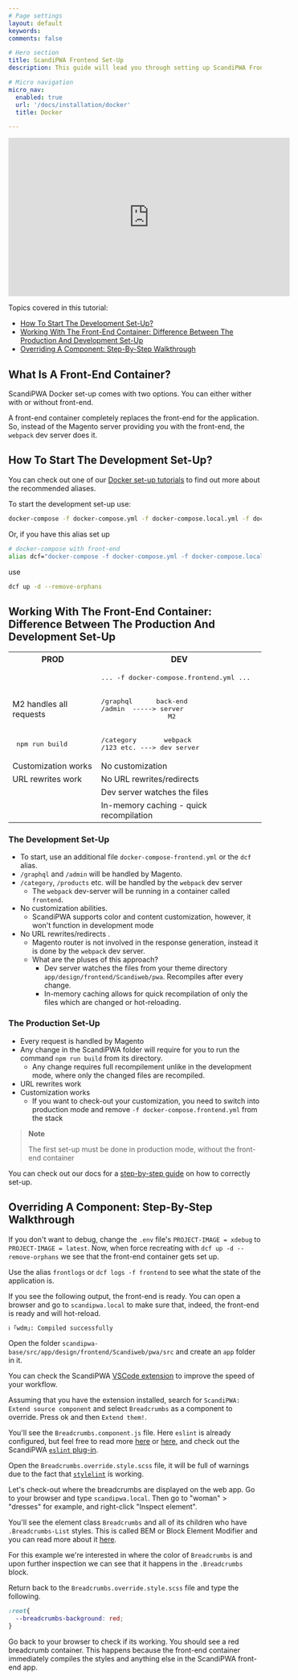 ```yaml
---
# Page settings
layout: default
keywords:
comments: false

# Hero section
title: ScandiPWA Frontend Set-Up
description: This guide will lead you through setting up ScandiPWA Frontend

# Micro navigation
micro_nav:
  enabled: true
  url: '/docs/installation/docker'
  title: Docker

---
```

<div class="video">
    <iframe width="560" height="315" src="https://www.youtube.com/embed/TqJw883qvrA" frameborder="0" allow="accelerometer; autoplay; encrypted-media; gyroscope; picture-in-picture" allowfullscreen></iframe>
</div>

Topics covered in this tutorial:
- [How To Start The Development Set-Up?](#how-to-start-the-development-set-up)
- [Working With The Front-End Container: Difference Between The Production And Development Set-Up](#working-with-the-front-end-container-difference-between-the-production-and-development-set-up)
- [Overriding A Component: Step-By-Step Walkthrough](#overriding-a-component-step-by-step-walkthrough)

## What Is A Front-End Container?
ScandiPWA Docker set-up comes with two options. You can either wither with or without front-end.

A front-end container completely replaces the front-end for the application. So, instead of the Magento server providing you with the front-end, the `webpack` dev server does it.

## How To Start The Development Set-Up?
You can check out one of our [Docker set-up tutorials](https://docs.scandipwa.com/docs/linux.html) to find out more about the recommended aliases.

To start the development set-up use:
```bash
docker-compose -f docker-compose.yml -f docker-compose.local.yml -f docker-compose.ssl.yml -f docker-compose.frontend.yml up -d --remove-orphans
```

Or, if you have this alias set up
```bash
# docker-compose with front-end
alias dcf="docker-compose -f docker-compose.yml -f docker-compose.local.yml -f docker-compose.ssl.yml -f docker-compose.frontend.yml"
```
use
```bash
dcf up -d --remove-orphans
```

## Working With The Front-End Container: Difference Between The Production And Development Set-Up

<table>
<tr><th>PROD</th><th>DEV</th></tr>
<tr>
<td></td>
<td><pre>... -f docker-compose.frontend.yml ...</td>
</tr>
<tr>
<td>M2 handles all requests</td>
<td><pre>
/graphql      back-end 
/admin  -----> server
                 M2        
</td>
</tr>
<tr>
<td><pre> npm run build </td>
<td><pre>
/category       webpack 
/123 etc. ---> dev server
</td>
</tr>
<tr>
<td>Customization works</td>
<td>No customization</td>
</tr>
<tr>
<td>URL rewrites work</td>
<td>No URL rewrites/redirects</td>
</tr>
<tr>
<td></td>
<td>Dev server watches the files</td>
</tr>
<tr>
<td></td>
<td>In-memory caching - quick recompilation</td>
</tr>
</table>

### The Development Set-Up
- To start, use an additional file `docker-compose-frontend.yml` or the `dcf` alias.
- `/graphql` and `/admin` will be handled by Magento.
- `/category`, `/products` etc. will be handled by the `webpack` dev server
    - The `webpack` dev-server will be running in a container called `frontend`.
- No customization abilities.
    - ScandiPWA supports color and content customization, however, it won't function in development mode
- No URL rewrites/redirects .
    - Magento router is not involved in the response generation, instead it is done by the `webpack` dev server.
    - What are the pluses of this approach?
        - Dev server watches the files from your theme directory `app/design/frontend/Scandiweb/pwa`. Recompiles after every change.
        - In-memory caching allows for quick recompilation of only the files which are changed or hot-reloading.

### The Production Set-Up
- Every request is handled by Magento
- Any change in the ScandiPWA folder will require for you to run the command `npm run build` from its directory.
    - Any change requires full recompilement unlike in the development mode, where only the changed files are recompiled.
- URL rewrites work
- Customization works
    - If you want to check-out your customization, you need to switch into production mode and remove `-f docker-compose.frontend.yml` from the stack

> **Note**
>
> The first set-up must be done in production mode, without the front-end container

You can check out our docs for a [step-by-step guide](https://docs.scandipwa.com/docs/linux.html) on how to correctly set-up.

## Overriding A Component: Step-By-Step Walkthrough
If you don't want to debug, change the `.env` file's `PROJECT-IMAGE = xdebug` to `PROJECT-IMAGE = latest`.
Now, when force recreating with `dcf up -d --remove-orphans` we see that the front-end container gets set up.

Use the alias `frontlogs` or `dcf logs -f frontend` to see what the state of the application is.

If you see the following output, the front-end is ready. You can open a browser and go to `scandipwa.local` to make sure that, indeed, the front-end is ready and will hot-reload.
```bash
ℹ ｢wdm｣: Compiled successfully
```
Open the folder `scandipwa-base/src/app/design/frontend/Scandiweb/pwa/src` and create an `app` folder in it. 

You can check the ScandiPWA [VSCode extension](https://github.com/scandipwa/scandipwa-development-toolkit) to improve the speed of your workflow.

Assuming that you have the extension installed, search for `ScandiPWA: Extend source component` and select `Breadcrumbs` as a component to override. Press ok and then `Extend them!`.

You'll see the `Breadcrumbs.component.js` file. Here `eslint` is already configured, but feel free to read more [here](https://eslint.org/docs/2.0.0/user-guide/configuring) or [here](https://medium.com/progressivewebapps/scandipwa-updates-august-11-issue-58-f97853034ebe), and check out the ScandiPWA [`eslint` plug-in](https://github.com/scandipwa/eslint).

Open the `Breadcrumbs.override.style.scss` file, it will be full of warnings due to the fact that [`stylelint`](https://stylelint.io/) is working.

Let's check-out where the breadcrumbs are displayed on the web app. Go to your browser and type `scandipwa.local`. Then go to "woman" > "dresses" for example, and right-click "Inspect element".

You'll see the element class `Breadcrumbs` and all of its children who have `.Breadcrumbs-List` styles. This is called BEM or Block Element Modifier and you can read more about it [here](http://getbem.com/introduction/).

For this example we're interested in where the color of `Breadcrumbs` is and upon further inspection we can see that it happens in the `.Breadcrumbs` block. 

Return back to the `Breadcrumbs.override.style.scss` file and type the following.
```scss
:root{
  --breadcrumbs-background: red;
}
```
Go back to your browser to check if its working. You should see a red breadcrumb container. This happens because the front-end container immediately compiles the styles and anything else in the ScandiPWA front-end app.
